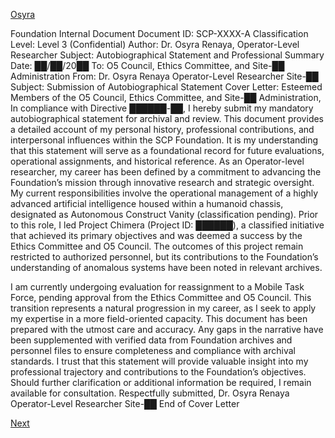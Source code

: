 [Osyra](Osyra.md)

Foundation Internal Document
Document ID: SCP-XXXX-A
Classification Level: Level 3 (Confidential)
Author: Dr. Osyra Renaya, Operator-Level Researcher
Subject: Autobiographical Statement and Professional Summary
Date: ██/██/20██
To:
O5 Council, Ethics Committee, and Site-██ Administration
From:
Dr. Osyra Renaya
Operator-Level Researcher
Site-██
Subject: Submission of Autobiographical Statement
Cover Letter:
Esteemed Members of the O5 Council, Ethics Committee, and Site-██ Administration,
In compliance with Directive ██████-██, I hereby submit my mandatory autobiographical statement for
archival and review. This document provides a detailed account of my personal history, professional
contributions, and interpersonal influences within the SCP Foundation. It is my understanding that this
statement will serve as a foundational record for future evaluations, operational assignments, and historical
reference.
As an Operator-level researcher, my career has been defined by a commitment to advancing the
Foundation’s mission through innovative research and strategic oversight. My current responsibilities involve
the operational management of a highly advanced artificial intelligence housed within a humanoid chassis,
designated as Autonomous Construct Vanity (classification pending). Prior to this role, I led Project Chimera
(Project ID: ██████), a classified initiative that achieved its primary objectives and was deemed a success by
the Ethics Committee and O5 Council. The outcomes of this project remain restricted to authorized personnel,
but its contributions to the Foundation’s understanding of anomalous systems have been noted in relevant
archives.

I am currently undergoing evaluation for reassignment to a Mobile Task Force, pending approval from the
Ethics Committee and O5 Council. This transition represents a natural progression in my career, as I seek to
apply my expertise in a more field-oriented capacity.
This document has been prepared with the utmost care and accuracy. Any gaps in the narrative have been
supplemented with verified data from Foundation archives and personnel files to ensure completeness and
compliance with archival standards. I trust that this statement will provide valuable insight into my
professional trajectory and contributions to the Foundation’s objectives.
Should further clarification or additional information be required, I remain available for consultation.
Respectfully submitted,
Dr. Osyra Renaya
Operator-Level Researcher
Site-██
End of Cover Letter

[Next](101.md)